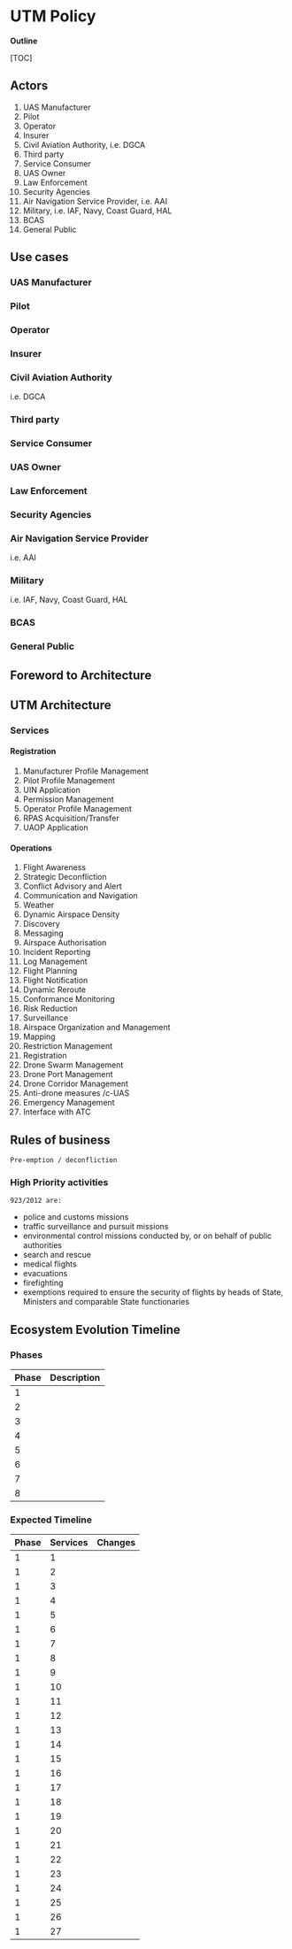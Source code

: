 # UTM Policy

**Outline**  

[TOC]

## Actors

1. UAS Manufacturer
1. Pilot
1. Operator
1. Insurer
1. Civil Aviation Authority, i.e. DGCA
1. Third party
1. Service Consumer
1. UAS Owner
1. Law Enforcement
1. Security Agencies
1. Air Navigation Service Provider, i.e. AAI
1. Military, i.e. IAF, Navy, Coast Guard, HAL
1. BCAS
1. General Public

## Use cases

### UAS Manufacturer
### Pilot
### Operator
### Insurer
### Civil Aviation Authority

i.e. DGCA

### Third party
### Service Consumer
### UAS Owner
### Law Enforcement
### Security Agencies
### Air Navigation Service Provider

i.e. AAI

### Military

i.e. IAF, Navy, Coast Guard, HAL

### BCAS
### General Public

## Foreword to Architecture

## UTM Architecture

### Services

#### Registration

1. Manufacturer Profile Management
1. Pilot Profile Management
1. UIN Application
1. Permission Management
1. Operator Profile Management
1. RPAS Acquisition/Transfer
1. UAOP Application

#### Operations

1. Flight Awareness
1. Strategic Deconfliction
1. Conflict Advisory and Alert
1. Communication and Navigation
1. Weather
1. Dynamic Airspace Density
1. Discovery
1. Messaging
1. Airspace Authorisation
1. Incident Reporting
1. Log Management
1. Flight Planning
1. Flight Notification
1. Dynamic Reroute
1. Conformance Monitoring
1. Risk Reduction
1. Surveillance
1. Airspace Organization and Management
1. Mapping
1. Restriction Management
1. Registration
1. Drone Swarm Management
1. Drone Port Management
1. Drone Corridor Management
1. Anti-drone measures /c-UAS
1. Emergency Management
1. Interface with ATC

## Rules of business

	Pre-emption / deconfliction

### High Priority activities

	923/2012 are:

* police and customs missions 
* traffic surveillance and pursuit missions 
* environmental control missions conducted by, or on behalf of public authorities 
* search and rescue 
* medical flights 
* evacuations 
* firefighting 
* exemptions required to ensure the security of flights by heads of State, Ministers and comparable State functionaries

## Ecosystem Evolution Timeline

### Phases

| Phase | Description |
| --    | --          |
| 1     |             |
| 2     |             |
| 3     |             |
| 4     |             |
| 5     |             |
| 6     |             |
| 7     |             |
| 8     |             |

### Expected Timeline

| Phase | Services | Changes |
| --    | --       | --      |
| 1     | 1        |         |
| 1     | 2        |         |
| 1     | 3        |         |
| 1     | 4        |         |
| 1     | 5        |         |
| 1     | 6        |         |
| 1     | 7        |         |
| 1     | 8        |         |
| 1     | 9        |         |
| 1     | 10       |         |
| 1     | 11       |         |
| 1     | 12       |         |
| 1     | 13       |         |
| 1     | 14       |         |
| 1     | 15       |         |
| 1     | 16       |         |
| 1     | 17       |         |
| 1     | 18       |         |
| 1     | 19       |         |
| 1     | 20       |         |
| 1     | 21       |         |
| 1     | 22       |         |
| 1     | 23       |         |
| 1     | 24       |         |
| 1     | 25       |         |
| 1     | 26       |         |
| 1     | 27       |         |
